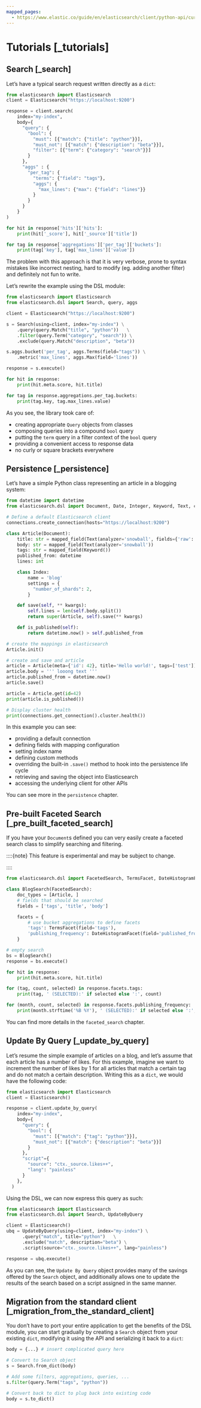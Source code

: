 ```yaml
---
mapped_pages:
  - https://www.elastic.co/guide/en/elasticsearch/client/python-api/current/_tutorials.html
---
```


# Tutorials [_tutorials]

## Search [_search]

Let’s have a typical search request written directly as a `dict`:

```python
from elasticsearch import Elasticsearch
client = Elasticsearch("https://localhost:9200")

response = client.search(
    index="my-index",
    body={
      "query": {
        "bool": {
          "must": [{"match": {"title": "python"}}],
          "must_not": [{"match": {"description": "beta"}}],
          "filter": [{"term": {"category": "search"}}]
        }
      },
      "aggs" : {
        "per_tag": {
          "terms": {"field": "tags"},
          "aggs": {
            "max_lines": {"max": {"field": "lines"}}
          }
        }
      }
    }
)

for hit in response['hits']['hits']:
    print(hit['_score'], hit['_source']['title'])

for tag in response['aggregations']['per_tag']['buckets']:
    print(tag['key'], tag['max_lines']['value'])
```

The problem with this approach is that it is very verbose, prone to syntax mistakes like incorrect nesting, hard to modify (eg. adding another filter) and definitely not fun to write.

Let’s rewrite the example using the DSL module:

```python
from elasticsearch import Elasticsearch
from elasticsearch.dsl import Search, query, aggs

client = Elasticsearch("https://localhost:9200")

s = Search(using=client, index="my-index") \
    .query(query.Match("title", "python"))   \
    .filter(query.Term("category", "search")) \
    .exclude(query.Match("description", "beta"))

s.aggs.bucket('per_tag', aggs.Terms(field="tags")) \
    .metric('max_lines', aggs.Max(field='lines'))

response = s.execute()

for hit in response:
    print(hit.meta.score, hit.title)

for tag in response.aggregations.per_tag.buckets:
    print(tag.key, tag.max_lines.value)
```

As you see, the library took care of:

* creating appropriate `Query` objects from classes
* composing queries into a compound `bool` query
* putting the `term` query in a filter context of the `bool` query
* providing a convenient access to response data
* no curly or square brackets everywhere


## Persistence [_persistence]

Let’s have a simple Python class representing an article in a blogging system:

```python
from datetime import datetime
from elasticsearch.dsl import Document, Date, Integer, Keyword, Text, connections

# Define a default Elasticsearch client
connections.create_connection(hosts="https://localhost:9200")

class Article(Document):
    title: str = mapped_field(Text(analyzer='snowball', fields={'raw': Keyword()}))
    body: str = mapped_field(Text(analyzer='snowball'))
    tags: str = mapped_field(Keyword())
    published_from: datetime
    lines: int

    class Index:
        name = 'blog'
        settings = {
          "number_of_shards": 2,
        }

    def save(self, ** kwargs):
        self.lines = len(self.body.split())
        return super(Article, self).save(** kwargs)

    def is_published(self):
        return datetime.now() > self.published_from

# create the mappings in elasticsearch
Article.init()

# create and save and article
article = Article(meta={'id': 42}, title='Hello world!', tags=['test'])
article.body = ''' looong text '''
article.published_from = datetime.now()
article.save()

article = Article.get(id=42)
print(article.is_published())

# Display cluster health
print(connections.get_connection().cluster.health())
```

In this example you can see:

* providing a default connection
* defining fields with mapping configuration
* setting index name
* defining custom methods
* overriding the built-in `.save()` method to hook into the persistence life cycle
* retrieving and saving the object into Elasticsearch
* accessing the underlying client for other APIs

You can see more in the `persistence` chapter.


## Pre-built Faceted Search [_pre_built_faceted_search]

If you have your `Document`s defined you can very easily create a faceted search class to simplify searching and filtering.

::::{note}
This feature is experimental and may be subject to change.

::::


```python
from elasticsearch.dsl import FacetedSearch, TermsFacet, DateHistogramFacet

class BlogSearch(FacetedSearch):
    doc_types = [Article, ]
    # fields that should be searched
    fields = ['tags', 'title', 'body']

    facets = {
        # use bucket aggregations to define facets
        'tags': TermsFacet(field='tags'),
        'publishing_frequency': DateHistogramFacet(field='published_from', interval='month')
    }

# empty search
bs = BlogSearch()
response = bs.execute()

for hit in response:
    print(hit.meta.score, hit.title)

for (tag, count, selected) in response.facets.tags:
    print(tag, ' (SELECTED):' if selected else ':', count)

for (month, count, selected) in response.facets.publishing_frequency:
    print(month.strftime('%B %Y'), ' (SELECTED):' if selected else ':', count)
```

You can find more details in the `faceted_search` chapter.


## Update By Query [_update_by_query]

Let’s resume the simple example of articles on a blog, and let’s assume that each article has a number of likes. For this example, imagine we want to increment the number of likes by 1 for all articles that match a certain tag and do not match a certain description. Writing this as a `dict`, we would have the following code:

```python
from elasticsearch import Elasticsearch
client = Elasticsearch()

response = client.update_by_query(
    index="my-index",
    body={
      "query": {
        "bool": {
          "must": [{"match": {"tag": "python"}}],
          "must_not": [{"match": {"description": "beta"}}]
        }
      },
      "script"={
        "source": "ctx._source.likes++",
        "lang": "painless"
      }
    },
  )
```

Using the DSL, we can now express this query as such:

```python
from elasticsearch import Elasticsearch
from elasticsearch.dsl import Search, UpdateByQuery

client = Elasticsearch()
ubq = UpdateByQuery(using=client, index="my-index") \
      .query("match", title="python")   \
      .exclude("match", description="beta") \
      .script(source="ctx._source.likes++", lang="painless")

response = ubq.execute()
```

As you can see, the `Update By Query` object provides many of the savings offered by the `Search` object, and additionally allows one to update the results of the search based on a script assigned in the same manner.


## Migration from the standard client [_migration_from_the_standard_client]

You don’t have to port your entire application to get the benefits of the DSL module, you can start gradually by creating a `Search` object from your existing `dict`, modifying it using the API and serializing it back to a `dict`:

```python
body = {...} # insert complicated query here

# Convert to Search object
s = Search.from_dict(body)

# Add some filters, aggregations, queries, ...
s.filter(query.Term("tags", "python"))

# Convert back to dict to plug back into existing code
body = s.to_dict()
```



